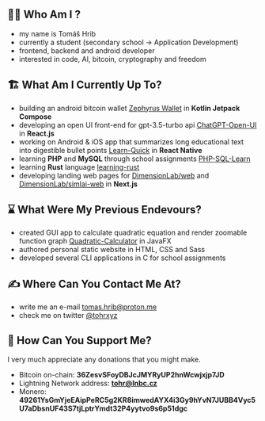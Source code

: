 ## 🧑‍💻 Who Am I ?
 - my name is Tomáš Hrib
 - currently a student (secondary school -> Application Development)
 - frontend, backend and android developer
 - interested in code, AI, bitcoin, cryptography and freedom
 
## 🏗️ What Am I Currently Up To?
 - building an android bitcoin wallet [Zephyrus Wallet](https://github.com/tohrxyz/zephyrus-wallet/) in **Kotlin Jetpack Compose**
 - developing an open UI front-end for gpt-3.5-turbo api [ChatGPT-Open-UI](https://github.com/tohrxyz/chatgpt-open-ui/) in **React.js**
 - working on Android & iOS app that summarizes long educational text into digestible bullet points [Learn-Quick](https://github.com/tohrxyz/learn-quick/) in **React Native**
 - learning **PHP** and **MySQL** through school assignments [PHP-SQL-Learn](https://github.com/tohrxyz/php-sql-learn/)
 - learning **Rust** language [learning-rust](https://github.com/tohrxyz/learning-rust/)
 - developing landing web pages for [DimensionLab/web](https://github.com/DimensionLab/web) and [DimensionLab/simlai-web](https://github.com/DimensionLab/simlai-web) in **Next.js**

## ⌛ What Were My Previous Endevours?
 - created GUI app to calculate quadratic equation and render zoomable function graph [Quadratic-Calculator](https://github.com/tohrxyz/quadratic-calculator) in JavaFX
 - authored personal static website in HTML, CSS and Sass
 - developed several CLI applications in C for school assignments

## ✍️ Where Can You Contact Me At?
 - write me an e-mail tomas.hrib@proton.me
 - check me on twitter [@tohrxyz](https://twitter.com/tohrxyz)

## 💸 How Can You Support Me?
I very much appreciate any donations that you might make.
  - Bitcoin on-chain: <strong> 36ZesvSFoyDBJcJMYRyUP2hnWcwjxjp7JD </strong>
  - Lightning Network address: <strong> tohr@lnbc.cz </strong>
  - Monero: <strong> 49261YsGmYjeEAipPeRC5g2KR8imwedAYX4i3Gy9hYvN7JUBB4Vyc5U7aDbsnUF43S7tjLptrYmdt32P4yytvo9s6p51dgc </strong>
<!---
tomashrib/tomashrib is a ✨ special ✨ repository because its `README.md` (this file) appears on your GitHub profile.
You can click the Preview link to take a look at your changes.
--->
